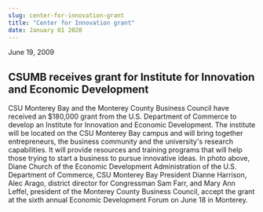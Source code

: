 ```yaml
---
slug: center-for-innovation-grant
title: "Center for Innovation grant"
date: January 01 2020
---
```


 
<p>June 19, 2009</p>
<p></p>
<p></p>
<h2>
  CSUMB receives grant for Institute for Innovation and Economic Development
</h2>
<p>
  CSU Monterey Bay and the Monterey County Business Council have received an
  $180,000 grant from the U.S. Department of Commerce to develop an Institute
  for Innovation and Economic Development. The institute will be located on the
  CSU Monterey Bay campus and will bring together entrepreneurs, the business
  community and the university's research capabilities. It will provide
  resources and training programs that will help those trying to start a
  business to pursue innovative ideas. In photo above, Diane Church of the
  Economic Development Administration of the U.S. Department of Commerce, CSU
  Monterey Bay President Dianne Harrison, Alec Arago, district director for
  Congressman Sam Farr, and Mary Ann Leffel, president of the Monterey County
  Business Council, accept the grant at the sixth annual Economic Development
  Forum on June 18 in Monterey.
</p>
 
